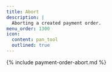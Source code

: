 ```yaml
---
title: Abort
description: |
  Aborting a created payment order.
menu_order: 1300
icon:
  content: pan_tool
  outlined: true
---
```


{% include payment-order-abort.md %}
